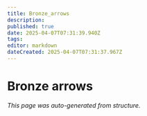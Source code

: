 ```yaml
---
title: Bronze_arrows
description: 
published: true
date: 2025-04-07T07:31:39.940Z
tags: 
editor: markdown
dateCreated: 2025-04-07T07:31:37.967Z
---
```


# Bronze arrows

*This page was auto-generated from structure.*